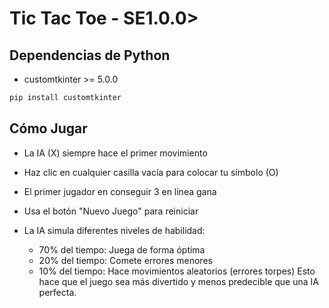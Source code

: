 # Tic Tac Toe - SE1.0.0>

## Dependencias de Python
- customtkinter >= 5.0.0

```bash
pip install customtkinter
```

## Cómo Jugar

- La IA (X) siempre hace el primer movimiento
- Haz clic en cualquier casilla vacía para colocar tu símbolo (O)
- El primer jugador en conseguir 3 en línea gana
- Usa el botón "Nuevo Juego" para reiniciar
- La IA simula diferentes niveles de habilidad:

  - 70% del tiempo: Juega de forma óptima
  - 20% del tiempo: Comete errores menores
  - 10% del tiempo: Hace movimientos aleatorios (errores torpes)
Esto hace que el juego sea más divertido y menos predecible que una IA perfecta.
